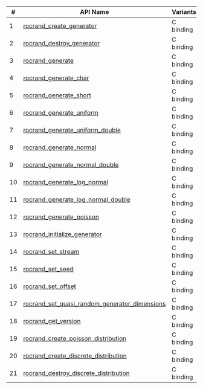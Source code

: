 \# | API Name | Variants
----|---------------|---------
1 | [rocrand_create_generator](https://rocmsoftwareplatform.github.io/hipfort/interfacehipfort__rocrand_1_1rocrand__create__generator.html "Interface documentation") | C binding
2 | [rocrand_destroy_generator](https://rocmsoftwareplatform.github.io/hipfort/interfacehipfort__rocrand_1_1rocrand__destroy__generator.html "Interface documentation") | C binding
3 | [rocrand_generate](https://rocmsoftwareplatform.github.io/hipfort/interfacehipfort__rocrand_1_1rocrand__generate.html "Interface documentation") | C binding
4 | [rocrand_generate_char](https://rocmsoftwareplatform.github.io/hipfort/interfacehipfort__rocrand_1_1rocrand__generate__char.html "Interface documentation") | C binding
5 | [rocrand_generate_short](https://rocmsoftwareplatform.github.io/hipfort/interfacehipfort__rocrand_1_1rocrand__generate__short.html "Interface documentation") | C binding
6 | [rocrand_generate_uniform](https://rocmsoftwareplatform.github.io/hipfort/interfacehipfort__rocrand_1_1rocrand__generate__uniform.html "Interface documentation") | C binding
7 | [rocrand_generate_uniform_double](https://rocmsoftwareplatform.github.io/hipfort/interfacehipfort__rocrand_1_1rocrand__generate__uniform__double.html "Interface documentation") | C binding
8 | [rocrand_generate_normal](https://rocmsoftwareplatform.github.io/hipfort/interfacehipfort__rocrand_1_1rocrand__generate__normal.html "Interface documentation") | C binding
9 | [rocrand_generate_normal_double](https://rocmsoftwareplatform.github.io/hipfort/interfacehipfort__rocrand_1_1rocrand__generate__normal__double.html "Interface documentation") | C binding
10 | [rocrand_generate_log_normal](https://rocmsoftwareplatform.github.io/hipfort/interfacehipfort__rocrand_1_1rocrand__generate__log__normal.html "Interface documentation") | C binding
11 | [rocrand_generate_log_normal_double](https://rocmsoftwareplatform.github.io/hipfort/interfacehipfort__rocrand_1_1rocrand__generate__log__normal__double.html "Interface documentation") | C binding
12 | [rocrand_generate_poisson](https://rocmsoftwareplatform.github.io/hipfort/interfacehipfort__rocrand_1_1rocrand__generate__poisson.html "Interface documentation") | C binding
13 | [rocrand_initialize_generator](https://rocmsoftwareplatform.github.io/hipfort/interfacehipfort__rocrand_1_1rocrand__initialize__generator.html "Interface documentation") | C binding
14 | [rocrand_set_stream](https://rocmsoftwareplatform.github.io/hipfort/interfacehipfort__rocrand_1_1rocrand__set__stream.html "Interface documentation") | C binding
15 | [rocrand_set_seed](https://rocmsoftwareplatform.github.io/hipfort/interfacehipfort__rocrand_1_1rocrand__set__seed.html "Interface documentation") | C binding
16 | [rocrand_set_offset](https://rocmsoftwareplatform.github.io/hipfort/interfacehipfort__rocrand_1_1rocrand__set__offset.html "Interface documentation") | C binding
17 | [rocrand_set_quasi_random_generator_dimensions](https://rocmsoftwareplatform.github.io/hipfort/interfacehipfort__rocrand_1_1rocrand__set__quasi__random__generator__dimensions.html "Interface documentation") | C binding
18 | [rocrand_get_version](https://rocmsoftwareplatform.github.io/hipfort/interfacehipfort__rocrand_1_1rocrand__get__version.html "Interface documentation") | C binding
19 | [rocrand_create_poisson_distribution](https://rocmsoftwareplatform.github.io/hipfort/interfacehipfort__rocrand_1_1rocrand__create__poisson__distribution.html "Interface documentation") | C binding
20 | [rocrand_create_discrete_distribution](https://rocmsoftwareplatform.github.io/hipfort/interfacehipfort__rocrand_1_1rocrand__create__discrete__distribution.html "Interface documentation") | C binding
21 | [rocrand_destroy_discrete_distribution](https://rocmsoftwareplatform.github.io/hipfort/interfacehipfort__rocrand_1_1rocrand__destroy__discrete__distribution.html "Interface documentation") | C binding